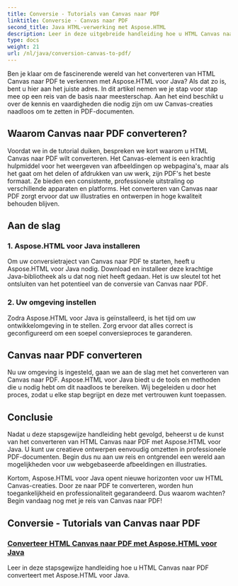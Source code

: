 ```yaml
---
title: Conversie - Tutorials van Canvas naar PDF
linktitle: Conversie - Canvas naar PDF
second_title: Java HTML-verwerking met Aspose.HTML
description: Leer in deze uitgebreide handleiding hoe u HTML Canvas naar PDF converteert met Aspose.HTML voor Java. Beheers de kunst van digitale transformatie!
type: docs
weight: 21
url: /nl/java/conversion-canvas-to-pdf/
---
```


Ben je klaar om de fascinerende wereld van het converteren van HTML Canvas naar PDF te verkennen met Aspose.HTML voor Java? Als dat zo is, bent u hier aan het juiste adres. In dit artikel nemen we je stap voor stap mee op een reis van de basis naar meesterschap. Aan het eind beschikt u over de kennis en vaardigheden die nodig zijn om uw Canvas-creaties naadloos om te zetten in PDF-documenten.

## Waarom Canvas naar PDF converteren?

Voordat we in de tutorial duiken, bespreken we kort waarom u HTML Canvas naar PDF wilt converteren. Het Canvas-element is een krachtig hulpmiddel voor het weergeven van afbeeldingen op webpagina's, maar als het gaat om het delen of afdrukken van uw werk, zijn PDF's het beste formaat. Ze bieden een consistente, professionele uitstraling op verschillende apparaten en platforms. Het converteren van Canvas naar PDF zorgt ervoor dat uw illustraties en ontwerpen in hoge kwaliteit behouden blijven.

## Aan de slag

### 1. Aspose.HTML voor Java installeren

Om uw conversietraject van Canvas naar PDF te starten, heeft u Aspose.HTML voor Java nodig. Download en installeer deze krachtige Java-bibliotheek als u dat nog niet heeft gedaan. Het is uw sleutel tot het ontsluiten van het potentieel van de conversie van Canvas naar PDF.

### 2. Uw omgeving instellen

Zodra Aspose.HTML voor Java is geïnstalleerd, is het tijd om uw ontwikkelomgeving in te stellen. Zorg ervoor dat alles correct is geconfigureerd om een soepel conversieproces te garanderen.

## Canvas naar PDF converteren

Nu uw omgeving is ingesteld, gaan we aan de slag met het converteren van Canvas naar PDF. Aspose.HTML voor Java biedt u de tools en methoden die u nodig hebt om dit naadloos te bereiken. Wij begeleiden u door het proces, zodat u elke stap begrijpt en deze met vertrouwen kunt toepassen.

## Conclusie

Nadat u deze stapsgewijze handleiding hebt gevolgd, beheerst u de kunst van het converteren van HTML Canvas naar PDF met Aspose.HTML voor Java. U kunt uw creatieve ontwerpen eenvoudig omzetten in professionele PDF-documenten. Begin dus nu aan uw reis en ontgrendel een wereld aan mogelijkheden voor uw webgebaseerde afbeeldingen en illustraties.

Kortom, Aspose.HTML voor Java opent nieuwe horizonten voor uw HTML Canvas-creaties. Door ze naar PDF te converteren, worden hun toegankelijkheid en professionaliteit gegarandeerd. Dus waarom wachten? Begin vandaag nog met je reis van Canvas naar PDF!
## Conversie - Tutorials van Canvas naar PDF
### [Converteer HTML Canvas naar PDF met Aspose.HTML voor Java](./canvas-to-pdf/)
Leer in deze stapsgewijze handleiding hoe u HTML Canvas naar PDF converteert met Aspose.HTML voor Java.